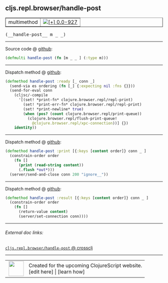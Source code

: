 ## cljs.repl.browser/handle-post



 <table border="1">
<tr>
<td>multimethod</td>
<td><a href="https://github.com/cljsinfo/cljs-api-docs/tree/0.0-927"><img valign="middle" alt="[+] 0.0-927" title="Added in 0.0-927" src="https://img.shields.io/badge/+-0.0--927-lightgrey.svg"></a> </td>
</tr>
</table>


 <samp>
(__handle-post__ m _ _)<br>
</samp>

---







Source code @ [github](https://github.com/clojure/clojurescript/blob/r1.7.145/src/main/clojure/cljs/repl/browser.clj#L136):

```clj
(defmulti handle-post (fn [m _ _ ] (:type m)))
```

<!--
Repo - tag - source tree - lines:

 <pre>
clojurescript @ r1.7.145
└── src
    └── main
        └── clojure
            └── cljs
                └── repl
                    └── <ins>[browser.clj:136](https://github.com/clojure/clojurescript/blob/r1.7.145/src/main/clojure/cljs/repl/browser.clj#L136)</ins>
</pre>

-->

---

Dispatch method @ [github](https://github.com/clojure/clojurescript/blob/r1.7.145/src/main/clojure/cljs/repl/browser.clj#L140-L150):

```clj
(defmethod handle-post :ready [_ conn _]
  (send-via es ordering (fn [_] {:expecting nil :fns {}}))
  (send-for-eval conn
    (cljsc/-compile
      '[(set! *print-fn* clojure.browser.repl/repl-print)
        (set! *print-err-fn* clojure.browser.repl/repl-print)
        (set! *print-newline* true)
        (when (pos? (count clojure.browser.repl/print-queue))
          (clojure.browser.repl/flush-print-queue!
            @clojure.browser.repl/xpc-connection))] {})
    identity))
```

<!--
Repo - tag - source tree - lines:

 <pre>
clojurescript @ r1.7.145
└── src
    └── main
        └── clojure
            └── cljs
                └── repl
                    └── <ins>[browser.clj:140-150](https://github.com/clojure/clojurescript/blob/r1.7.145/src/main/clojure/cljs/repl/browser.clj#L140-L150)</ins>
</pre>
-->

---
Dispatch method @ [github](https://github.com/clojure/clojurescript/blob/r1.7.145/src/main/clojure/cljs/repl/browser.clj#L171-L176):

```clj
(defmethod handle-post :print [{:keys [content order]} conn _ ]
  (constrain-order order
    (fn []
      (print (read-string content))
      (.flush *out*)))
  (server/send-and-close conn 200 "ignore__"))
```

<!--
Repo - tag - source tree - lines:

 <pre>
clojurescript @ r1.7.145
└── src
    └── main
        └── clojure
            └── cljs
                └── repl
                    └── <ins>[browser.clj:171-176](https://github.com/clojure/clojurescript/blob/r1.7.145/src/main/clojure/cljs/repl/browser.clj#L171-L176)</ins>
</pre>
-->

---
Dispatch method @ [github](https://github.com/clojure/clojurescript/blob/r1.7.145/src/main/clojure/cljs/repl/browser.clj#L178-L182):

```clj
(defmethod handle-post :result [{:keys [content order]} conn _ ]
  (constrain-order order
    (fn []
      (return-value content)
      (server/set-connection conn))))
```

<!--
Repo - tag - source tree - lines:

 <pre>
clojurescript @ r1.7.145
└── src
    └── main
        └── clojure
            └── cljs
                └── repl
                    └── <ins>[browser.clj:178-182](https://github.com/clojure/clojurescript/blob/r1.7.145/src/main/clojure/cljs/repl/browser.clj#L178-L182)</ins>
</pre>
-->

---


###### External doc links:

[`cljs.repl.browser/handle-post` @ crossclj](http://crossclj.info/fun/cljs.repl.browser/handle-post.html)<br>

---

 <table>
<tr><td>
<img valign="middle" align="right" width="48px" src="http://i.imgur.com/Hi20huC.png">
</td><td>
Created for the upcoming ClojureScript website.<br>
[edit here] | [learn how]
</td></tr></table>

[edit here]:https://github.com/cljsinfo/cljs-api-docs/blob/master/cljsdoc/cljs.repl.browser/handle-post.cljsdoc
[learn how]:https://github.com/cljsinfo/cljs-api-docs/wiki/cljsdoc-files

<!--

This information was too distracting to show to readers, but I'll leave it
commented here since it is helpful to:

- pretty-print the data used to generate this document
- and show how to retrieve that data



The API data for this symbol:

```clj
{:ns "cljs.repl.browser",
 :name "handle-post",
 :signature ["[m _ _]"],
 :history [["+" "0.0-927"]],
 :type "multimethod",
 :full-name-encode "cljs.repl.browser/handle-post",
 :source {:code "(defmulti handle-post (fn [m _ _ ] (:type m)))",
          :title "Source code",
          :repo "clojurescript",
          :tag "r1.7.145",
          :filename "src/main/clojure/cljs/repl/browser.clj",
          :lines [136]},
 :extra-sources ({:code "(defmethod handle-post :ready [_ conn _]\n  (send-via es ordering (fn [_] {:expecting nil :fns {}}))\n  (send-for-eval conn\n    (cljsc/-compile\n      '[(set! *print-fn* clojure.browser.repl/repl-print)\n        (set! *print-err-fn* clojure.browser.repl/repl-print)\n        (set! *print-newline* true)\n        (when (pos? (count clojure.browser.repl/print-queue))\n          (clojure.browser.repl/flush-print-queue!\n            @clojure.browser.repl/xpc-connection))] {})\n    identity))",
                  :title "Dispatch method",
                  :repo "clojurescript",
                  :tag "r1.7.145",
                  :filename "src/main/clojure/cljs/repl/browser.clj",
                  :lines [140 150]}
                 {:code "(defmethod handle-post :print [{:keys [content order]} conn _ ]\n  (constrain-order order\n    (fn []\n      (print (read-string content))\n      (.flush *out*)))\n  (server/send-and-close conn 200 \"ignore__\"))",
                  :title "Dispatch method",
                  :repo "clojurescript",
                  :tag "r1.7.145",
                  :filename "src/main/clojure/cljs/repl/browser.clj",
                  :lines [171 176]}
                 {:code "(defmethod handle-post :result [{:keys [content order]} conn _ ]\n  (constrain-order order\n    (fn []\n      (return-value content)\n      (server/set-connection conn))))",
                  :title "Dispatch method",
                  :repo "clojurescript",
                  :tag "r1.7.145",
                  :filename "src/main/clojure/cljs/repl/browser.clj",
                  :lines [178 182]}),
 :full-name "cljs.repl.browser/handle-post"}

```

Retrieve the API data for this symbol:

```clj
;; from Clojure REPL
(require '[clojure.edn :as edn])
(-> (slurp "https://raw.githubusercontent.com/cljsinfo/cljs-api-docs/catalog/cljs-api.edn")
    (edn/read-string)
    (get-in [:symbols "cljs.repl.browser/handle-post"]))
```

-->
